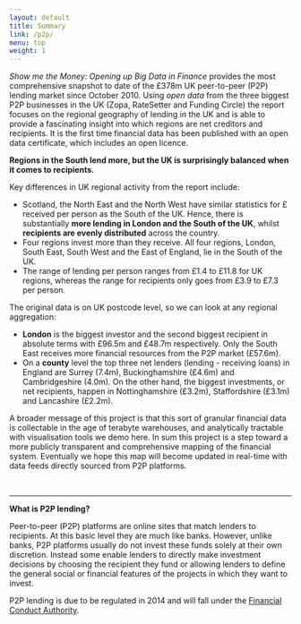 ```yaml
---
layout: default
title: Summary
link: /p2p/
menu: top
weight: 1
---
```


*Show me the Money: Opening up Big Data in Finance* provides the most comprehensive snapshot to date of the £378m UK peer-to-peer (P2P) lending market since October 2010. Using *open data* from the three biggest P2P businesses in the UK (Zopa, RateSetter and Funding Circle) the report focuses on the regional geography of lending in the UK and is able to provide a fascinating insight into which regions are net creditors and recipients. It is the first time financial data has been published with an open data certificate, which includes an open licence.

**Regions in the South lend more, but the UK is surprisingly balanced when it comes to recipients.**

Key differences in UK regional activity from the report include:

* Scotland, the North East and the North West have similar statistics for £ received per person as the South of the UK. Hence, there is substantially **more lending in London and the South of the UK**, whilst **recipients are evenly distributed** across the country. 
* Four regions invest more than they receive. All four regions, London, South East, South West and the East of England, lie in the South of the UK.
* The range of lending per person ranges from £1.4 to £11.8 for UK regions, whereas the range for recipients only goes from £3.9 to £7.3 per person. 

The original data is on UK postcode level, so we can look at any regional aggregation:

* **London** is the biggest investor and the second biggest recipient in absolute terms with £96.5m and £48.7m respectively. Only the South East receives more financial resources from the P2P market (£57.6m).
* On a **county** level the top three net lenders (lending - receiving loans) in England are Surrey (7.4m), Buckinghamshire (£4.6m) and Cambridgeshire (4.0m). On the other hand, the biggest investments, or net recipients, happen in Nottinghamshire (£3.2m), Staffordshire (£3.1m) and Lancashire (£2.2m).

A broader message of this project is that this sort of granular financial data is collectable in the age of terabyte warehouses, and analytically tractable with visualisation tools we demo here. In sum this project is a step toward a more publicly transparent and comprehensive mapping of the financial system. Eventually we hope this map will become updated in real-time with data feeds directly sourced from P2P platforms.

<br>
<hr>

**What is P2P lending?**

Peer-to-peer (P2P) platforms are online sites that match lenders to recipients. At this basic level they are much like banks. However, unlike banks, P2P platforms usually do not invest these funds solely at their own discretion.  Instead some enable lenders to directly make investment decisions by choosing the recipient they fund or allowing lenders to define the general social or financial features of the projects in which they want to invest. 

P2P lending is due to be regulated in 2014 and will fall under the [Financial Conduct Authority](http://www.fca.org.uk/). 
